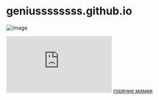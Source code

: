 # geniussssssss.github.io
![image](https://user-images.githubusercontent.com/115533532/207258477-239771c9-8c14-4afc-8092-23bd28dd9773.png)
<iframe  frameborder="no" scrolling="no" width="280" height="150" src="https://yandex.ru/time/widget/?geoid=11353&lang=ru&layout=horiz&type=analog&face=serif"></iframe>


<style>
.button_1670219830657 {
    display: inline-block !important;
    text-decoration: none !important;
    background-color: #FF8C00 !important;
    color: #000000 !important;
    border: 7px solid #000000 !important;
    border-radius: 47px !important;
    font-size: 58px !important;
    padding: 15px 50px !important; 
    transition: all 1.2s ease !important;
}
.button_1670219830657:hover{
    text-decoration: none !important; 
    background-color: #000000 !important;
    color: #FF8C00 !important;
    border-color: #FF8C00 !important;
}
</style>
<a href="https://youtu.be/dQw4w9WgXcQ">
  горячие мамки
</a>



